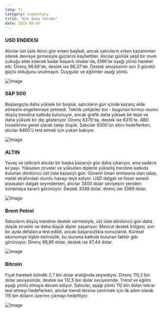 ```yaml
---
lang: tr
category: commentary
title: "Gün Sonu Yorumu"
date: 2025-08-05
---
```


### USD ENDEKSI

Alıcılar üst üste ikinci gün erken başladı, ancak satıcıların erken kazanımları silerek devreye girmesiyle güçlerini kaybettiler. Alıcılar günlük yeşil bir mum çubuğu elde edecek kadar başarılı olsalar da, EMA'lar aşağı yönlü hareket etti. Direnç 98,88'de, destek ise 98,37'de. Destek seviyesinin son 3 gündür güçlü olduğunu unutmayın. Duygular ve eğilimler aşağı yönlü.

![Image](https://markleighedu.github.io/img/Aug-2025/05-Aug-2025/usdindex.jpg)

### S&P 500

Başlangıçta daha yüksek bir boşluk, satıcıların gün içinde kazanç elde etmesini engellemeye yetmedi. Teknik çelişkiler bol - bugünün kırmızı mumu düşüş trendine katkıda bulunuyor, ancak grafik daha yüksek bir tepe ve daha yüksek bir dip gösteriyor. Direnç 6379'da, destek ise 6315'te. ABD hisselerine genel olarak talep düşük. Satıcılar 6300'ün altını hedeflerken, alıcılar 6400'ü test etmek için yukarı bakıyor.

![Image](https://markleighedu.github.io/img/Aug-2025/05-Aug-2025/sp500.jpg)

### ALTIN

Yavaş ve istikrarlı alıcılar bir başka kazançlı gün daha çıkarıyor, ama sadece kıl payı. Yükselen zirveler ve yükselen diplerle yükseliş trendine katkıda bulunan dördüncü üst üste kazançlı gün. Güvenli liman emtiasına olan talep, metal etrafındaki olumlu havayı teyit ediyor. USD dalgalı ve hisse senedi piyasaları dalgalı seyrederken, alıcılar 3400 dolar seviyesini yeniden zorlamaya kararlı görünüyor. Destek 3349 dolar, direnç ise 3389 dolar.

![Image](https://markleighedu.github.io/img/Aug-2025/05-Aug-2025/gold.jpg)

### Brent Petrol

Satıcıların düşüş trendine destek vermesiyle, üst üste dördüncü gün daha düşük zirveler ve daha düşük dipler yaşanıyor. Mevcut destek bölgesi, son bir ayda defalarca test edildi, ancak başarısızlıkla sonuçlandı. Küresel ekonomiye ilişkin belirsizlik, bu duruma katkıda bulunan faktör gibi görünüyor. Direnç 68,86 dolar, destek ise 67,44 dolar.

![Image](https://markleighedu.github.io/img/Aug-2025/05-Aug-2025/brentoil.jpg)

### Bitcoin

Fiyat hareketi bilindik 2,7 bin dolar aralığında seyrediyor. Direnç 115,2 bin dolar seviyesinde, destek ise 112,5 bin dolar seviyesinde. Trend ve eğilim aşağı yönlü olmaya devam ediyor. Satıcılar, aşağı yönlü 112 bin doları tekrar test etmeyi hedeflerken, alıcılar trendi tersine çevirmek için ilk adım olarak 115 bin doların üzerine çıkmayı hedefliyor.

![Image](https://markleighedu.github.io/img/Aug-2025/05-Aug-2025/bitcoin.jpg)

